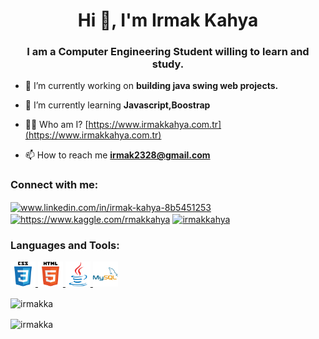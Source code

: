 <h1 align="center">Hi 👋, I'm Irmak Kahya</h1>
<h3 align="center">I am a Computer Engineering Student willing to learn and study.</h3>

- 🔭 I’m currently working on **building java swing web projects.**

- 🌱 I’m currently learning **Javascript,Boostrap**

- 👨‍💻 Who am I? [https://www.irmakkahya.com.tr](https://www.irmakkahya.com.tr)

- 📫 How to reach me **irmak2328@gmail.com**

<h3 align="left">Connect with me:</h3>
<p align="left">
<a href="https://linkedin.com/in/www.linkedin.com/in/irmak-kahya-8b5451253" target="blank"><img align="center" src="https://raw.githubusercontent.com/rahuldkjain/github-profile-readme-generator/master/src/images/icons/Social/linked-in-alt.svg" alt="www.linkedin.com/in/irmak-kahya-8b5451253" height="30" width="40" /></a>
<a href="https://kaggle.com/https://www.kaggle.com/rmakkahya" target="blank"><img align="center" src="https://raw.githubusercontent.com/rahuldkjain/github-profile-readme-generator/master/src/images/icons/Social/kaggle.svg" alt="https://www.kaggle.com/rmakkahya" height="30" width="40" /></a>
<a href="https://www.leetcode.com/irmakkahya" target="blank"><img align="center" src="https://raw.githubusercontent.com/rahuldkjain/github-profile-readme-generator/master/src/images/icons/Social/leet-code.svg" alt="irmakkahya" height="30" width="40" /></a>
</p>

<h3 align="left">Languages and Tools:</h3>
<p align="left"> <a href="https://www.w3schools.com/css/" target="_blank" rel="noreferrer"> <img src="https://raw.githubusercontent.com/devicons/devicon/master/icons/css3/css3-original-wordmark.svg" alt="css3" width="40" height="40"/> </a> <a href="https://www.w3.org/html/" target="_blank" rel="noreferrer"> <img src="https://raw.githubusercontent.com/devicons/devicon/master/icons/html5/html5-original-wordmark.svg" alt="html5" width="40" height="40"/> </a> <a href="https://www.java.com" target="_blank" rel="noreferrer"> <img src="https://raw.githubusercontent.com/devicons/devicon/master/icons/java/java-original.svg" alt="java" width="40" height="40"/> </a> <a href="https://www.mysql.com/" target="_blank" rel="noreferrer"> <img src="https://raw.githubusercontent.com/devicons/devicon/master/icons/mysql/mysql-original-wordmark.svg" alt="mysql" width="40" height="40"/> </a> </p>

<p><img align="center" src="https://github-readme-stats.vercel.app/api/top-langs?username=irmakka&show_icons=true&locale=en&layout=compact" alt="irmakka" /></p>

<p><img align="center" src="https://github-readme-streak-stats.herokuapp.com/?user=irmakka&" alt="irmakka" /></p>
